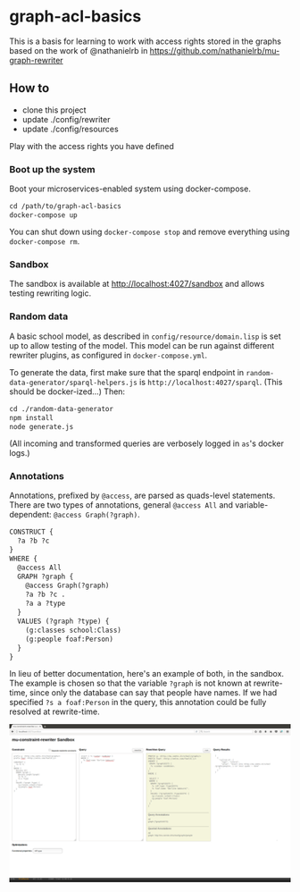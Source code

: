 # graph-acl-basics

This is a basis for learning to work with access rights stored in the graphs based on the work of @nathanielrb in https://github.com/nathanielrb/mu-graph-rewriter

## How to

- clone this project
- update ./config/rewriter
- update ./config/resources

Play with the access rights you have defined


### Boot up the system

Boot your microservices-enabled system using docker-compose.

    cd /path/to/graph-acl-basics
    docker-compose up

You can shut down using `docker-compose stop` and remove everything using `docker-compose rm`.

### Sandbox

The sandbox is available at [http://localhost:4027/sandbox](http://localhost:4027/sandbox) and allows testing rewriting logic.

### Random data

A basic school model, as described in `config/resource/domain.lisp` is set up to allow testing of the model. This model can be run against different rewriter plugins, as configured in `docker-compose.yml`.

To generate the data, first make sure that the sparql endpoint in `random-data-generator/sparql-helpers.js` is `http://localhost:4027/sparql`. (This should be docker-ized...) Then:

    cd ./random-data-generator
    npm install
    node generate.js

(All incoming and transformed queries are verbosely logged in `as`'s docker logs.)

### Annotations

Annotations, prefixed by `@access`, are parsed as quads-level statements. There are two types of annotations, general `@access All` and variable-dependent: `@access Graph(?graph)`.

```
CONSTRUCT {
  ?a ?b ?c
}
WHERE {
  @access All
  GRAPH ?graph { 
    @access Graph(?graph)
    ?a ?b ?c .
    ?a a ?type
  }
  VALUES (?graph ?type) {
    (g:classes school:Class) 
    (g:people foaf:Person) 
  }
}
```

In lieu of better documentation, here's an example of both, in the sandbox. The example is chosen so that the variable `?graph` is not known at rewrite-time, since only the database can say that people have names. If we had specified `?s a foaf:Person` in the query, this annotation could be fully resolved at rewrite-time.

![sandbox](sandbox.png)

